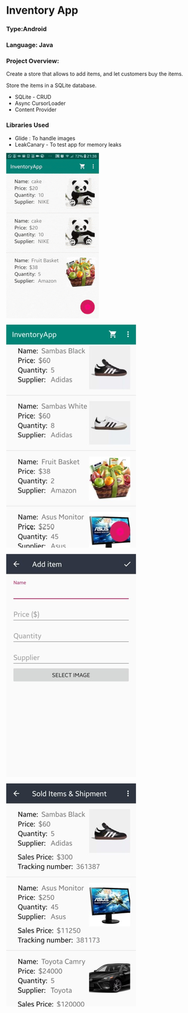 # Inventory App

### Type:Android

### Language: Java

### Project Overview:

Create a store that allows to add items, and let customers buy the items. 

Store the items in a SQLite database.

- SQLite - CRUD
- Async CursorLoader
- Content Provider

### Libraries Used

- Glide : To handle images
- LeakCanary - To test app for memory leaks


![](app.gif)

![image1](news1.jpg)

![image1](news2.jpg)

![image1](news3.jpg)
